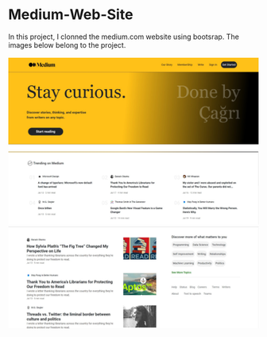 # Medium-Web-Site
In this project, I clonned the medium.com website  using bootsrap. The images below belong to the project.
<br> <br>
<img src="https://github.com/Cagritrkmen/medium.com-web-site/blob/main/images/1.jpg" >
<img src="https://github.com/Cagritrkmen/medium.com-web-site/blob/main/images/2.jpg" >
<img src="https://github.com/Cagritrkmen/medium.com-web-site/blob/main/images/3.jpg" >
